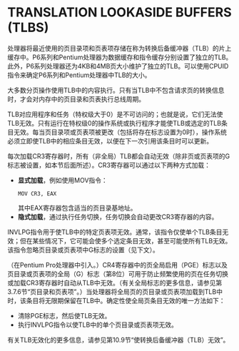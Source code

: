 # TRANSLATION LOOKASIDE BUFFERS (TLBS)

处理器将最近使用的页目录项和页表项存储在称为转换后备缓冲器（TLB）的片上缓存中。P6系列和Pentium处理器为数据缓存和指令缓存分别设置了独立的TLB。此外，P6系列处理器还为4KB和4MB页大小维护了独立的TLB。可以使用CPUID指令来确定P6系列和Pentium处理器中TLB的大小。

大多数分页操作使用TLB中的内容执行。只有当TLB中不包含请求页的转换信息时，才会对内存中的页目录和页表执行总线周期。

TLB对应用程序和任务（特权级大于0）是不可访问的；也就是说，它们无法使TLB无效。只有运行在特权级0的操作系统或执行程序才能使TLB或选定的TLB条目无效。每当页目录项或页表项被更改（包括将存在标志设置为0时），操作系统必须立即使TLB中的相应条目无效，以便在下一次引用该条目时可以更新。

每次加载CR3寄存器时，所有（非全局）TLB都会自动无效（除非页或页表项的G标志被设置，如本节后面所述）。CR3寄存器可以通过以下两种方式加载：
- **显式加载**，例如使用MOV指令：
  ```
  MOV CR3, EAX
  ```
  其中EAX寄存器包含适当的页目录基地址。
- **隐式加载**，通过执行任务切换，任务切换会自动更改CR3寄存器的内容。

INVLPG指令用于使TLB中的特定页表项无效。通常，该指令仅使单个TLB条目无效；但在某些情况下，它可能会使多个选定条目无效，甚至可能使所有TLB无效。该指令忽略页目录或页表项中G标志的设置（见下文）。

（在Pentium Pro处理器中引入。）CR4寄存器中的页全局启用（PGE）标志以及页目录或页表项的全局（G）标志（第8位）可用于防止频繁使用的页在任务切换或加载CR3寄存器时自动从TLB中无效。（有关全局标志的更多信息，请参见第3.7.6节“页目录和页表项”。）当处理器将全局页的页目录或页表项加载到TLB中时，该条目将无限期保留在TLB中。确定性使全局页条目无效的唯一方法如下：
- 清除PGE标志，然后使TLB无效。
- 执行INVLPG指令以使TLB中的单个页目录或页表项无效。

有关TLB无效化的更多信息，请参见第10.9节“使转换后备缓冲器（TLB）无效”。